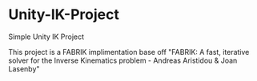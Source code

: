 # Unity-IK-Project
Simple Unity IK Project

This project is a FABRIK implimentation base off "FABRIK: A fast, iterative solver for the Inverse Kinematics problem - Andreas Aristidou & Joan Lasenby"
